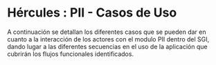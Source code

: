 # Hércules : PII \- Casos de Uso



A continuación se detallan los diferentes casos que se pueden dar en cuanto a la interacción de los actores con el modulo PII dentro del SGI, dando lugar a las diferentes secuencias en el uso de la aplicación que cubrirán los flujos funcionales identificados.




